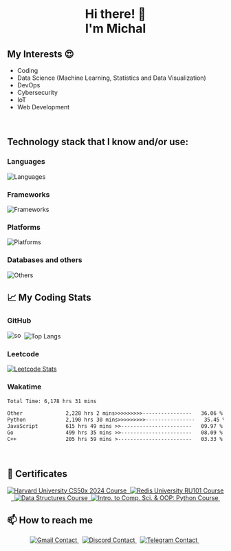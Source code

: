 <h1 align="center">Hi there! 👋 <br/>I'm <b>Michal</b></h1>

## My Interests :heart_eyes:<br>

- Coding
- Data Science (Machine Learning, Statistics and Data Visualization)
- DevOps
- Cybersecurity
- IoT
- Web Development

<br/>

## Technology stack that I know and/or use:
### **Languages**
![Languages](https://skillicons.dev/icons?i=python,javascript,typescript,julia,go,cpp,bash,powershell&theme=dark)
### **Frameworks**
![Frameworks](https://skillicons.dev/icons?i=fastapi,django,flask,electron,nodejs,bootstrap,semanticui&theme=dark)
### **Platforms**
![Platforms](https://skillicons.dev/icons?i=docker,heroku,gcp,linux&theme=dark)
### **Databases and others**
![Others](https://skillicons.dev/icons?i=mysql,postgresql,sqlite,mongodb,vscode,git,github,githubactions,tensorflow,nginx,wordpress,postman,selenium,css&theme=dark)
<br style="clear:both"/>

## &#x1f4c8; My Coding Stats

### GitHub
<p align="left">
<img alt="so" src="https://github-readme-streak-stats-seven-azure.vercel.app/?user=mrzdev&theme=dark&hide_border=true&short_numbers=true&date_format=j%20M%5B%20Y%5D&mode=daily"/>&nbsp;
<img alt="Top Langs" align="center" src="https://github-readme-stats.vercel.app/api/top-langs/?username=mrzdev&layout=compact&theme=dark&hide_border=true"/>&nbsp;
</p>    

### Leetcode
[![Leetcode Stats](https://leetcard.jacoblin.cool/mrzdev?theme=nord&extension=activity)](https://leetcode.com/mrzdev)    

### Wakatime
<!--START_SECTION:waka-->

```txt
Total Time: 6,178 hrs 31 mins

Other              2,228 hrs 2 mins>>>>>>>>>----------------   36.06 %
Python             2,190 hrs 30 mins>>>>>>>>>----------------   35.45 %
JavaScript         615 hrs 49 mins >>-----------------------   09.97 %
Go                 499 hrs 35 mins >>-----------------------   08.09 %
C++                205 hrs 59 mins >------------------------   03.33 %
```

<!--END_SECTION:waka-->    
<br/>

## 🌱 Certificates

<p align='center'>
  <a href="https://cs50.harvard.edu/certificates/d2c191b9-545f-43b3-ac74-79a192d35e2e">
    <img alt="Harvard University CS50x 2024 Course" src="https://img.shields.io/badge/Harvard%20University-CS50x%202024-yellow.svg"/>&nbsp;
  </a>
  <a href="https://university.redis.io/s3/feed/files/fj-file-uploads/vpynpvhtv3trg0-certificates-14q8m6gilfwltm.pdf">
    <img alt="Redis University RU101 Course" src="https://img.shields.io/badge/Redis%20University-RU101-red.svg"/>&nbsp;
  </a>
  <a href="https://stepik.org/cert/2114932?lang=en">
    <img alt="Data Structures Course" src="https://img.shields.io/badge/Stepik-Data%20Structures-blue.svg"/>&nbsp;
  </a>
  <a href="https://stepik.org/cert/2312498?lang=en">
    <img alt="Intro. to Comp. Sci. & OOP: Python Course" src="https://img.shields.io/badge/Stepik-Intro.%20to%20Comp.%20Sci.%20&%20OOP:%20Python-blue.svg"/>&nbsp;
  </a>
</p>

## 📫 How to reach me
<p align='center'>
      <a href="mailto:zeoykteon@mozmail.com">
        <img alt="Gmail Contact" src="https://img.shields.io/badge/gmail-%23DD0031.svg?&style=for-the-badge&logo=gmail&logoColor=white"/>
    </a>&nbsp;
    <a href="https://discordapp.com/users/210484897628946432">
    <img alt="Discord Contact" src="https://img.shields.io/badge/Discord-7289DA?style=for-the-badge&logo=discord&logoColor=white"/>
    </a>&nbsp;
    <a href="https://t.me/itsmemrz">
    <img alt="Telegram Contact" src="https://img.shields.io/badge/Telegram-2CA5E0?style=for-the-badge&logo=telegram&logoColor=white"/>
    </a>&nbsp;
</p>
